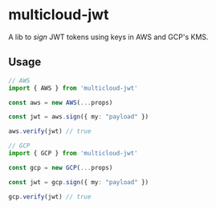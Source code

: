 # multicloud-jwt

A lib to _sign_ JWT tokens using keys in AWS and GCP's KMS.

## Usage

```ts
// AWS
import { AWS } from 'multicloud-jwt'

const aws = new AWS(...props)

const jwt = aws.sign({ my: "payload" })

aws.verify(jwt) // true

// GCP
import { GCP } from 'multicloud-jwt'

const gcp = new GCP(...props)

const jwt = gcp.sign({ my: "payload" })

gcp.verify(jwt) // true
```